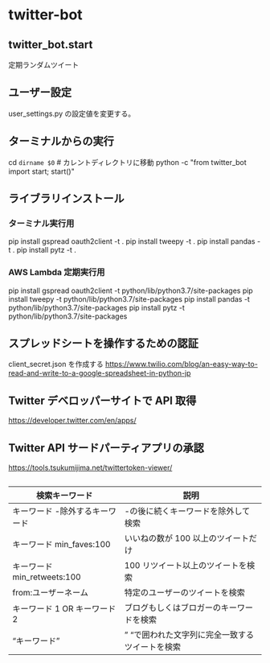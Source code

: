 # twitter-bot

## twitter_bot.start

定期ランダムツイート

## ユーザー設定

user_settings.py の設定値を変更する。

## ターミナルからの実行

cd `dirname $0` # カレントディレクトリに移動
python -c "from twitter_bot import start; start()"

## ライブラリインストール

### ターミナル実行用

pip install gspread oauth2client -t .
pip install tweepy -t .
pip install pandas -t .
pip install pytz -t .

### AWS Lambda 定期実行用

pip install gspread oauth2client -t python/lib/python3.7/site-packages
pip install tweepy -t python/lib/python3.7/site-packages
pip install pandas -t python/lib/python3.7/site-packages
pip install pytz -t python/lib/python3.7/site-packages

## スプレッドシートを操作するための認証

client_secret.json を作成する
https://www.twilio.com/blog/an-easy-way-to-read-and-write-to-a-google-spreadsheet-in-python-jp

## Twitter デベロッパーサイトで API 取得

https://developer.twitter.com/en/apps/

## Twitter API サードパーティアプリの承認

https://tools.tsukumijima.net/twittertoken-viewer/

##

| 検索キーワード                 | 説明                                            |
| ------------------------------ | ----------------------------------------------- |
| キーワード -除外するキーワード | -の後に続くキーワードを除外して検索             |
| キーワード min_faves:100       | いいねの数が 100 以上のツイートだけ             |
| キーワード min_retweets:100    | 100 リツイート以上のツイートを検索              |
| from:ユーザーネーム            | 特定のユーザーのツイートを検索                  |
| キーワード 1 OR キーワード 2   | ブログもしくはブロガーのキーワードを検索        |
| “キーワード”                   | ” “で囲われた文字列に完全一致するツイートを検索 |
